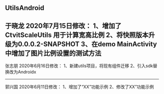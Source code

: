 ## UtilsAndroid

于晓龙 2020年7月15日修改：
1、增加了CtvitScaleUtils 用于计算宽高比例
2、将快照版本升级为0.0.0.2-SNAPSHOT
3、在demo MainActivity中增加了图片比例设置的测试方法
-----------------------------------------------------------

张志朋 2020年6月16日修改：
1、新建utils项目，将现有组件迁移
2、引入sdk替换改为Androidx

----------------------------------------------------------------------------------------------------

郭兴国 2020年6月11日修改：
1、增加了“XX”功能示例
2、修改了XX”功能示例